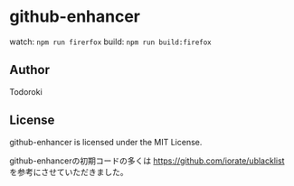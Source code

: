 # github-enhancer

watch: `npm run firerfox`
build: `npm run build:firefox`

## Author
Todoroki

## License
github-enhancer is licensed under the MIT License.

github-enhancerの初期コードの多くは https://github.com/iorate/ublacklist を参考にさせていただきました。

